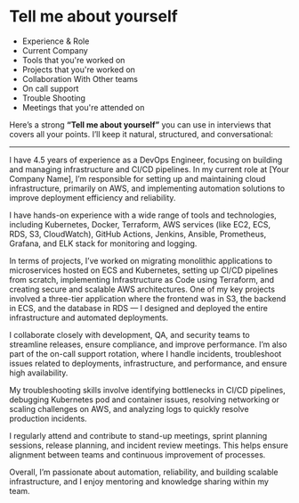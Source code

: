 # Tell me about yourself
- Experience & Role
- Current Company
- Tools that you're worked on
- Projects that you're worked on
- Collaboration With Other teams
- On call support 
- Trouble Shooting
- Meetings that you're attended on



Here’s a strong **“Tell me about yourself”** you can use in interviews that covers all your points. I’ll keep it natural, structured, and conversational:

---

I have 4.5 years of experience as a DevOps Engineer, focusing on building and managing infrastructure and CI/CD pipelines. In my current role at \[Your Company Name], I’m responsible for setting up and maintaining cloud infrastructure, primarily on AWS, and implementing automation solutions to improve deployment efficiency and reliability.

I have hands-on experience with a wide range of tools and technologies, including Kubernetes, Docker, Terraform, AWS services (like EC2, ECS, RDS, S3, CloudWatch), GitHub Actions, Jenkins, Ansible, Prometheus, Grafana, and ELK stack for monitoring and logging.

In terms of projects, I’ve worked on migrating monolithic applications to microservices hosted on ECS and Kubernetes, setting up CI/CD pipelines from scratch, implementing Infrastructure as Code using Terraform, and creating secure and scalable AWS architectures. One of my key projects involved a three-tier application where the frontend was in S3, the backend in ECS, and the database in RDS — I designed and deployed the entire infrastructure and automated deployments.

I collaborate closely with development, QA, and security teams to streamline releases, ensure compliance, and improve performance. I’m also part of the on-call support rotation, where I handle incidents, troubleshoot issues related to deployments, infrastructure, and performance, and ensure high availability.

My troubleshooting skills involve identifying bottlenecks in CI/CD pipelines, debugging Kubernetes pod and container issues, resolving networking or scaling challenges on AWS, and analyzing logs to quickly resolve production incidents.

I regularly attend and contribute to stand-up meetings, sprint planning sessions, release planning, and incident review meetings. This helps ensure alignment between teams and continuous improvement of processes.

Overall, I’m passionate about automation, reliability, and building scalable infrastructure, and I enjoy mentoring and knowledge sharing within my team.

